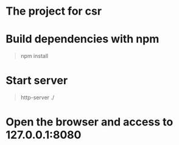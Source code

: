 # The project for csr
# Build dependencies with npm


>npm install


# Start server


>http-server ./


# Open the browser and access to 127.0.0.1:8080 